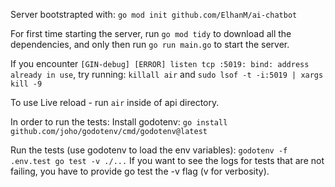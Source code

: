 Server bootstrapted with:
`go mod init github.com/ElhanM/ai-chatbot`

For first time starting the server, run `go mod tidy` to download all the dependencies, and only then run `go run main.go` to start the server.

If you encounter `[GIN-debug] [ERROR] listen tcp :5019: bind: address already in use`, try running:
`killall air` and `sudo lsof -t -i:5019 | xargs kill -9`

To use Live reload - run `air` inside of api directory.

In order to run the tests:
Install godotenv: `go install github.com/joho/godotenv/cmd/godotenv@latest`

Run the tests (use godotenv to load the env variables): `godotenv -f .env.test go test -v ./...`
If you want to see the logs for tests that are not failing, you have to provide go test the -v flag (v for verbosity).
